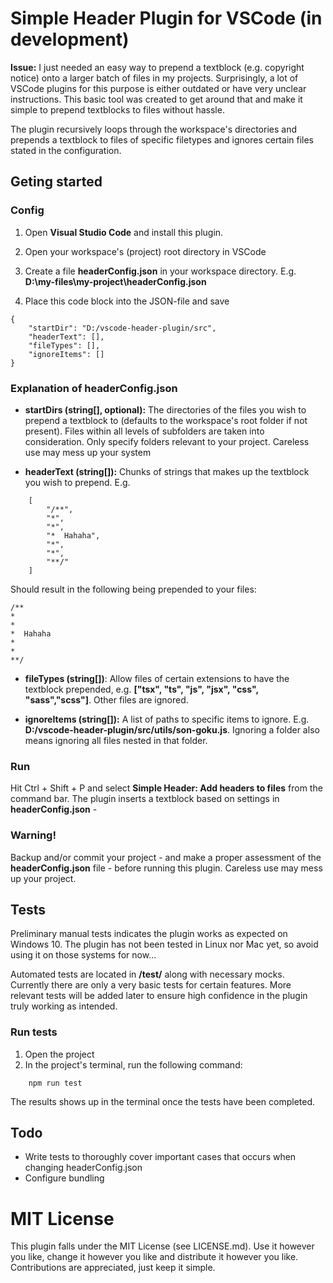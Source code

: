 # Simple Header Plugin for VSCode (in development)

**Issue:** I just needed an easy way to prepend a textblock (e.g. copyright notice) onto a larger batch of files in my projects. Surprisingly, a lot of VSCode plugins for this purpose is either outdated or have very unclear instructions. This basic tool was created to get around that and make it simple to prepend textblocks to files without hassle.

The plugin recursively loops through the workspace's directories and prepends a textblock to files of specific filetypes and ignores certain files stated in the configuration. 

## Geting started

### Config

1. Open **Visual Studio Code** and install this plugin.
2. Open your workspace's (project) root directory in VSCode
3. Create a file **headerConfig.json** in your workspace directory. E.g. __D:\my-files\my-project\headerConfig.json__


4. Place this code block into the JSON-file and save

```
{
    "startDir": "D:/vscode-header-plugin/src",
    "headerText": [],
    "fileTypes": [],
    "ignoreItems": []
}
```

### Explanation of headerConfig.json

- **startDirs (string[], optional):** The directories of the files you wish to prepend a textblock to (defaults to the workspace's root folder if not present). Files within all levels of subfolders are taken into consideration. Only specify folders relevant to your project. Careless use may mess up your system

- **headerText (string[]):** Chunks of strings that makes up the textblock you wish to prepend. E.g.

```
    [
        "/**",
        "*",
        "*",
        "*  Hahaha",
        "*",
        "*",
        "**/"
    ]
```

Should result in the following being prepended to your files:

```
/**
*
*
*  Hahaha
*
*
**/
```

- **fileTypes (string[])**: Allow files of certain extensions to have the textblock prepended, e.g. __["tsx", "ts", "js", "jsx", "css", "sass","scss"]__. Other files are ignored. 

- **ignoreItems (string[]):** A list of paths to specific items to ignore. E.g. __D:/vscode-header-plugin/src/utils/son-goku.js__. Ignoring a folder also means ignoring all files nested in that folder.


### Run
Hit Ctrl + Shift + P and select **Simple Header: Add headers to files** from the command bar. The plugin inserts a textblock based on settings in  __headerConfig.json__ -

### Warning!
Backup and/or commit your project - and make a proper assessment of the **headerConfig.json** file - before running this plugin. Careless use may mess up your project.

## Tests

Preliminary manual tests indicates the plugin works as expected on Windows 10. The plugin has not been tested in Linux nor Mac yet, so avoid using it on those systems for now...

Automated tests are located in __/test/__ along with necessary mocks. Currently there are only a very basic tests for certain features. More relevant tests will be added later to ensure high confidence in the plugin truly working as intended.

### Run tests

1. Open the project
2. In the project's terminal, run the following command:

```
    npm run test
```

The results shows up in the terminal once the tests have been completed.

## Todo

- Write tests to thoroughly cover important cases that occurs when changing headerConfig.json
- Configure bundling

# MIT License
This plugin falls under the MIT License (see LICENSE.md). Use it however you like, change it however you like and distribute it however you like. Contributions are appreciated, just keep it simple.